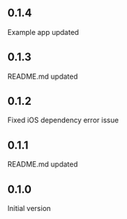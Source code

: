 ## 0.1.4

Example app updated

## 0.1.3

README.md updated

## 0.1.2

Fixed iOS dependency error issue

## 0.1.1

README.md updated

## 0.1.0

Initial version
